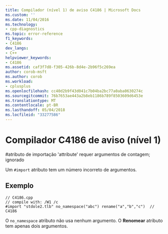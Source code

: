 ```yaml
---
title: Compilador (nível 1) de aviso C4186 | Microsoft Docs
ms.custom: ''
ms.date: 11/04/2016
ms.technology:
- cpp-diagnostics
ms.topic: error-reference
f1_keywords:
- C4186
dev_langs:
- C++
helpviewer_keywords:
- C4186
ms.assetid: caf3f7d8-f305-426b-8d4e-2b96f5c269ea
author: corob-msft
ms.author: corob
ms.workload:
- cplusplus
ms.openlocfilehash: cc40d2b9f43d041c7b04ba2bc77a0aba0630274c
ms.sourcegitcommit: 76b7653ae443a2b8eb1186b789f8503609d6453e
ms.translationtype: MT
ms.contentlocale: pt-BR
ms.lasthandoff: 05/04/2018
ms.locfileid: "33277586"
---
```

# <a name="compiler-warning-level-1-c4186"></a>Compilador C4186 de aviso (nível 1)
\#atributo de importação 'attribute' requer argumentos de contagem; ignorado  
  
 Um `#import` atributo tem um número incorreto de argumentos.  
  
## <a name="example"></a>Exemplo  
  
```  
// C4186.cpp  
// compile with: /W1 /c  
#import "stdole2.tlb" no_namespace("abc") rename("a","b","c")  // C4186  
```  
  
 O `no_namespace` atributo não usa nenhum argumento. O **Renomear** atributo tem apenas dois argumentos.